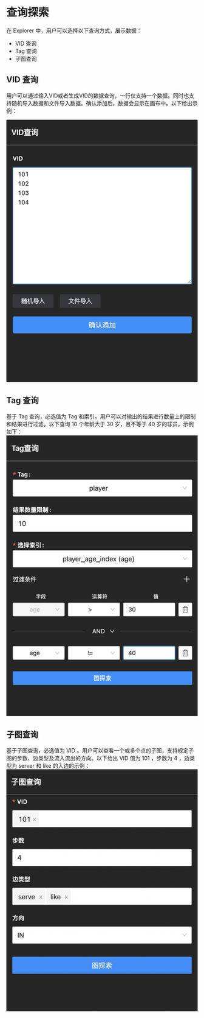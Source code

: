 # 查询探索

在 Explorer 中，用户可以选择以下查询方式，展示数据：

- VID 查询
- Tag 查询
- 子图查询

## VID 查询

用户可以通过输入VID或者生成VID的数据查询，一行仅支持一个数据。同时也支持随机导入数据和文件导入数据。确认添加后，数据会显示在画布中。以下给出示例：

![VID](../figs/ex-ug-009.png)

## Tag 查询

基于 Tag 查询，必选值为 Tag 和索引。用户可以对输出的结果进行数量上的限制和结果进行过滤。以下查询 10 个年龄大于 30 岁，且不等于 40 岁的球员，示例如下：
![Tag](../figs/ex-ug-011.png)

## 子图查询

基于子图查询，必选值为 VID 。用户可以查看一个或多个点的子图，支持规定子图的步数、边类型及流入流出的方向。以下给出 VID 值为 101 ，步数为 4 ，边类型为 server 和 like 的入边的示例：
![Query](../figs/ex-ug-012.png)